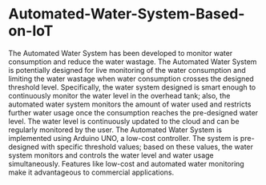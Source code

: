# Automated-Water-System-Based-on-IoT
The Automated Water System has been developed to monitor water consumption and reduce the water wastage. The Automated Water System is potentially designed for live monitoring of the water consumption and limiting the water wastage when water consumption crosses the designed threshold level. Specifically, the water system designed is smart enough to continuously monitor the water level in the overhead tank; also, the automated water system monitors the amount of water used and restricts further water usage once the consumption reaches the pre-designed water level. The water level is continuously updated to the cloud and can be regularly monitored by the user. The Automated Water System is implemented using Arduino UNO, a low-cost controller. The system is pre-designed with specific threshold values; based on these values, the water system monitors and controls the water level and water usage simultaneously. Features like low-cost and automated water monitoring make it advantageous to commercial applications.
